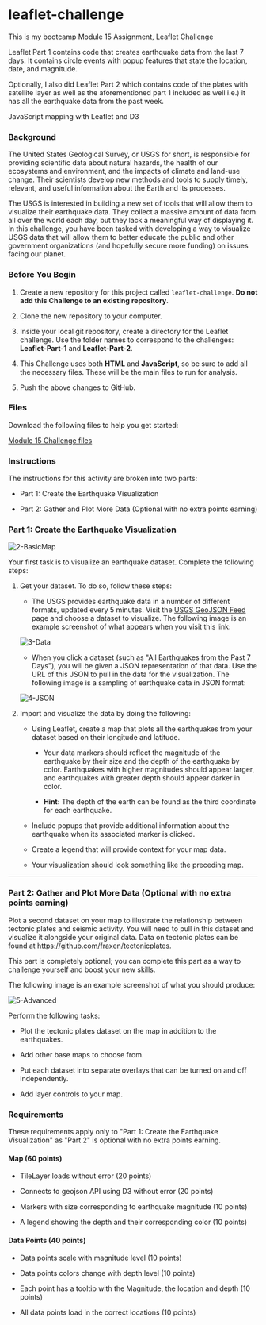 # leaflet-challenge
This is my bootcamp Module 15 Assignment, Leaflet Challenge

Leaflet Part 1 contains code that creates earthquake data from the last 7 days. It contains circle events with popup features that state the location, date, and magnitude.

Optionally, I also did Leaflet Part 2 which contains code of the plates with satellite layer as well as the aforementioned part 1 included as well i.e.) it has all the earthquake data from the past week.

JavaScript mapping with Leaflet and D3
  <div class="description user_content "><div id="bootcamp">
<img style="display: none;" src="https://static.bc-edx.com/data/dl-1-2/m15/lms/img/banner.jpg" alt="lesson banner">
    <h3>Background</h3>
    <p>The United States Geological Survey, or USGS for short, is responsible for providing scientific data about natural hazards, the health of our ecosystems and environment, and the impacts of climate and land-use change. Their scientists develop new methods and tools to supply timely, relevant, and useful information about the Earth and its processes.</p>
    <p>The USGS is interested in building a new set of tools that will allow them to visualize their earthquake data. They collect a massive amount of data from all over the world each day, but they lack a meaningful way of displaying it. In this challenge, you have been tasked with developing a way to visualize USGS data that will allow them to better educate the public and other government organizations (and hopefully secure more funding) on issues facing our planet.</p>
    <h3>Before You Begin</h3>
    <ol>
        <li>
            <p>Create a new repository for this project called <code>leaflet-challenge</code>. <strong>Do not add this Challenge to an existing repository</strong>.</p>
        </li>
        <li>
            <p>Clone the new repository to your computer.</p>
        </li>
        <li>
            <p>Inside your local git repository, create a directory for the Leaflet challenge. Use the folder names to correspond to the challenges: <strong>Leaflet-Part-1</strong> and <strong>Leaflet-Part-2</strong>.</p>
        </li>
        <li>
            <p>This Challenge uses both <strong>HTML</strong> and <strong>JavaScript</strong>, so be sure to add all the necessary files. These will be the main files to run for analysis.</p>
        </li>
        <li>
            <p>Push the above changes to GitHub.</p>
        </li>
    </ol>
    <h3>Files</h3>
    <p>Download the following files to help you get started:</p>
    <p><a href="https://static.bc-edx.com/data/dl-1-2/m15/lms/starter/Starter_Code.zip">Module 15 Challenge files</a></p>
    <h3>Instructions</h3>
    <p>The instructions for this activity are broken into two parts:</p>
    <ul>
        <li>
            <p>Part 1: Create the Earthquake Visualization</p>
        </li>
        <li>
            <p>Part 2: Gather and Plot More Data (Optional with no extra points earning)</p>
        </li>
    </ul>
    <h3>Part 1: Create the Earthquake Visualization</h3>
    <p><img src="https://static.bc-edx.com/data/dl-1-2/m15/lms/img/2-BasicMap.jpg" alt="2-BasicMap"></p>
    <p>Your first task is to visualize an earthquake dataset. Complete the following steps:</p>
    <ol>
        <li>
            <p>Get your dataset. To do so, follow these steps:</p>
            <ul>
                <li>The USGS provides earthquake data in a number of different formats, updated every 5 minutes. Visit the <a href="http://earthquake.usgs.gov/earthquakes/feed/v1.0/geojson.php">USGS GeoJSON Feed</a> page and choose a dataset to visualize. The following image is an example screenshot of what appears when you visit this link:</li>
            </ul>
            <p><img src="https://static.bc-edx.com/data/dl-1-2/m15/lms/img/3-Data.jpg" alt="3-Data"></p>
            <ul>
                <li>When you click a dataset (such as "All Earthquakes from the Past 7 Days"), you will be given a JSON representation of that data. Use the URL of this JSON to pull in the data for the visualization. The following image is a sampling of earthquake data in JSON format:</li>
            </ul>
            <p><img src="https://static.bc-edx.com/data/dl-1-2/m15/lms/img/4-JSON.jpg" alt="4-JSON"></p>
        </li>
        <li>
            <p>Import and visualize the data by doing the following:</p>
            <ul>
                <li>
                    <p>Using Leaflet, create a map that plots all the earthquakes from your dataset based on their longitude and latitude.</p>
                    <ul>
                        <li>
                            <p>Your data markers should reflect the magnitude of the earthquake by their size and the depth of the earthquake by color. Earthquakes with higher magnitudes should appear larger, and earthquakes with greater depth should appear darker in color.</p>
                        </li>
                        <li>
                            <p><strong>Hint:</strong> The depth of the earth can be found as the third coordinate for each earthquake.</p>
                        </li>
                    </ul>
                </li>
                <li>
                    <p>Include popups that provide additional information about the earthquake when its associated marker is clicked.</p>
                </li>
                <li>
                    <p>Create a legend that will provide context for your map data.</p>
                </li>
                <li>
                    <p>Your visualization should look something like the preceding map.</p>
                </li>
            </ul>
        </li>
    </ol>
    <hr>
    <h3>Part 2: Gather and Plot More Data (Optional with no extra points earning)</h3>
    <p>Plot a second dataset on your map to illustrate the relationship between tectonic plates and seismic activity. You will need to pull in this dataset and visualize it alongside your original data. Data on tectonic plates can be found at <a href="https://github.com/fraxen/tectonicplates">https://github.com/fraxen/tectonicplates</a>.</p>
    <p>This part is completely optional; you can complete this part as a way to challenge yourself and boost your new skills.</p>
    <p>The following image is an example screenshot of what you should produce:</p>
    <p><img src="https://static.bc-edx.com/data/dl-1-2/m15/lms/img/5-Advanced.jpg" alt="5-Advanced"></p>
    <p>Perform the following tasks:</p>
    <ul>
        <li>
            <p>Plot the tectonic plates dataset on the map in addition to the earthquakes.</p>
        </li>
        <li>
            <p>Add other base maps to choose from.</p>
        </li>
        <li>
            <p>Put each dataset into separate overlays that can be turned on and off independently.</p>
        </li>
        <li>
            <p>Add layer controls to your map.</p>
        </li>
    </ul>
    <h3>Requirements</h3>
    <p>These requirements apply only to "Part 1: Create the Earthquake Visualization" as "Part 2" is optional with no extra points earning.</p>
    <h4>Map (60 points)</h4>
    <ul>
        <li>
            <p>TileLayer loads without error (20 points)</p>
        </li>
        <li>
            <p>Connects to geojson API using D3 without error (20 points)</p>
        </li>
        <li>
            <p>Markers with size corresponding to earthquake magnitude (10 points)</p>
        </li>
        <li>
            <p>A legend showing the depth and their corresponding color (10 points)</p>
        </li>
    </ul>
    <h4>Data Points (40 points)</h4>
    <ul>
        <li>
            <p>Data points scale with magnitude level (10 points)</p>
        </li>
        <li>
            <p>Data points colors change with depth level (10 points)</p>
        </li>
        <li>
            <p>Each point has a tooltip with the Magnitude, the location and depth (10 points)</p>
        </li>
        <li>
            <p>All data points load in the correct locations (10 points)</p>
        </li>
    </ul>

